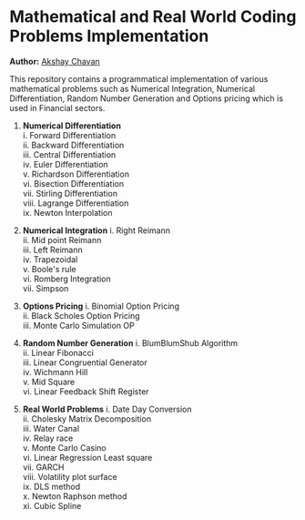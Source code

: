 # Mathematical and Real World Coding Problems Implementation

**Author:** [Akshay Chavan](https://www.linkedin.com/in/akshaychavan7/)

This repository contains a programmatical implementation of various mathematical problems such as Numerical Integration, Numerical Differentiation, Random Number Generation and Options pricing which is used in Financial sectors.

 1. **Numerical Differentiation**<br />
	 i. Forward Differentiation <br />
	 ii. Backward Differentiation <br />
	 iii. Central Differentiation <br />
	 iv. Euler Differentiation <br />
	 v. Richardson Differentiation <br />
	 vi. Bisection Differentiation <br />
	 vii. Stirling Differentiation <br />
	 viii. Lagrange Differentiation <br />
	 ix. Newton Interpolation <br />
	 
 2. **Numerical Integration**
	 i. Right Reimann <br />
	 ii. Mid point Reimann <br />
	 iii. Left Reimann <br />
	 iv. Trapezoidal <br />
	 v. Boole's rule <br />
	 vi. Romberg Integration <br />
	 vii. Simpson <br />
	 
 3. **Options Pricing**
	 i.   Binomial Option Pricing <br />
	 ii.  Black Scholes Option Pricing <br />
	 iii. Monte Carlo Simulation OP <br />
 4. **Random Number Generation**
	 i. BlumBlumShub Algorithm <br />
	 ii. Linear Fibonacci <br />
	 iii. Linear Congruential Generator <br />
	 iv. Wichmann Hill <br />
	 v. Mid Square <br />
	 vi. Linear Feedback Shift Register <br />

 5. **Real World Problems**
	 i. Date Day Conversion <br />
	 ii. Cholesky Matrix Decomposition <br />
	 iii. Water Canal <br />
	 iv. Relay race <br />
	 v. Monte Carlo Casino <br />
	 vi. Linear Regression Least square <br />
	 vii. GARCH <br />
	 viii. Volatility plot surface <br />
	 ix. DLS method <br />
	 x. Newton Raphson method <br />
	 xi. Cubic Spline <br />

